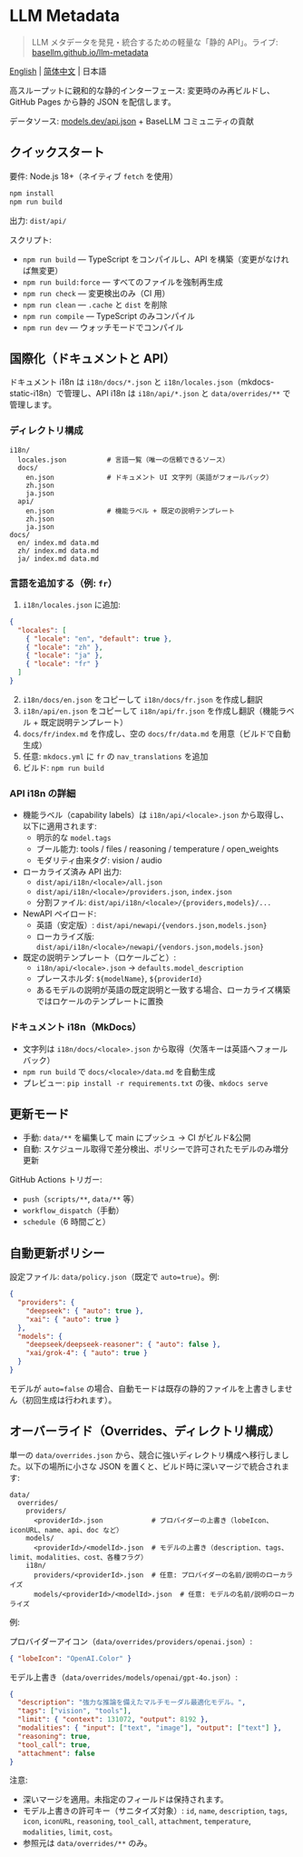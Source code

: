 # LLM Metadata

> LLM メタデータを発見・統合するための軽量な「静的 API」。ライブ: [basellm.github.io/llm-metadata](https://basellm.github.io/llm-metadata/)

[English](README.md) | [简体中文](README.zh-CN.md) | 日本語

高スループットに親和的な静的インターフェース: 変更時のみ再ビルドし、GitHub Pages から静的 JSON を配信します。

データソース: [models.dev/api.json](https://models.dev/api.json) + BaseLLM コミュニティの貢献

## クイックスタート

要件: Node.js 18+（ネイティブ `fetch` を使用）

```bash
npm install
npm run build
```

出力: `dist/api/`

スクリプト:

- `npm run build` — TypeScript をコンパイルし、API を構築（変更がなければ無変更）
- `npm run build:force` — すべてのファイルを強制再生成
- `npm run check` — 変更検出のみ（CI 用）
- `npm run clean` — `.cache` と `dist` を削除
- `npm run compile` — TypeScript のみコンパイル
- `npm run dev` — ウォッチモードでコンパイル

## 国際化（ドキュメントと API）

ドキュメント i18n は `i18n/docs/*.json` と `i18n/locales.json`（mkdocs-static-i18n）で管理し、API i18n は `i18n/api/*.json` と `data/overrides/**` で管理します。

### ディレクトリ構成

```
i18n/
  locales.json          # 言語一覧（唯一の信頼できるソース）
  docs/
    en.json             # ドキュメント UI 文字列（英語がフォールバック）
    zh.json
    ja.json
  api/
    en.json             # 機能ラベル + 既定の説明テンプレート
    zh.json
    ja.json
docs/
  en/ index.md data.md
  zh/ index.md data.md
  ja/ index.md data.md
```

### 言語を追加する（例: `fr`）

1. `i18n/locales.json` に追加:

```json
{
  "locales": [
    { "locale": "en", "default": true },
    { "locale": "zh" },
    { "locale": "ja" },
    { "locale": "fr" }
  ]
}
```

2. `i18n/docs/en.json` をコピーして `i18n/docs/fr.json` を作成し翻訳
3. `i18n/api/en.json` をコピーして `i18n/api/fr.json` を作成し翻訳（機能ラベル + 既定説明テンプレート）
4. `docs/fr/index.md` を作成し、空の `docs/fr/data.md` を用意（ビルドで自動生成）
5. 任意: `mkdocs.yml` に `fr` の `nav_translations` を追加
6. ビルド: `npm run build`

### API i18n の詳細

- 機能ラベル（capability labels）は `i18n/api/<locale>.json` から取得し、以下に適用されます:
  - 明示的な `model.tags`
  - ブール能力: tools / files / reasoning / temperature / open_weights
  - モダリティ由来タグ: vision / audio
- ローカライズ済み API 出力:
  - `dist/api/i18n/<locale>/all.json`
  - `dist/api/i18n/<locale>/providers.json`, `index.json`
  - 分割ファイル: `dist/api/i18n/<locale>/{providers,models}/...`
- NewAPI ペイロード:
  - 英語（安定版）: `dist/api/newapi/{vendors.json,models.json}`
  - ローカライズ版: `dist/api/i18n/<locale>/newapi/{vendors.json,models.json}`
- 既定の説明テンプレート（ロケールごと）:
  - `i18n/api/<locale>.json` → `defaults.model_description`
  - プレースホルダ: `${modelName}`, `${providerId}`
  - あるモデルの説明が英語の既定説明と一致する場合、ローカライズ構築ではロケールのテンプレートに置換

### ドキュメント i18n（MkDocs）

- 文字列は `i18n/docs/<locale>.json` から取得（欠落キーは英語へフォールバック）
- `npm run build` で `docs/<locale>/data.md` を自動生成
- プレビュー: `pip install -r requirements.txt` の後、`mkdocs serve`

## 更新モード

- 手動: `data/**` を編集して main にプッシュ → CI がビルド&公開
- 自動: スケジュール取得で差分検出、ポリシーで許可されたモデルのみ増分更新

GitHub Actions トリガー:

- `push`（`scripts/**`, `data/**` 等）
- `workflow_dispatch`（手動）
- `schedule`（6 時間ごと）

## 自動更新ポリシー

設定ファイル: `data/policy.json`（既定で `auto=true`）。例:

```json
{
  "providers": {
    "deepseek": { "auto": true },
    "xai": { "auto": true }
  },
  "models": {
    "deepseek/deepseek-reasoner": { "auto": false },
    "xai/grok-4": { "auto": true }
  }
}
```

モデルが `auto=false` の場合、自動モードは既存の静的ファイルを上書きしません（初回生成は行われます）。

## オーバーライド（Overrides、ディレクトリ構成）

単一の `data/overrides.json` から、競合に強いディレクトリ構成へ移行しました。以下の場所に小さな JSON を置くと、ビルド時に深いマージで統合されます:

```
data/
  overrides/
    providers/
      <providerId>.json            # プロバイダーの上書き（lobeIcon、iconURL、name、api、doc など）
    models/
      <providerId>/<modelId>.json  # モデルの上書き（description、tags、limit、modalities、cost、各種フラグ）
    i18n/
      providers/<providerId>.json  # 任意: プロバイダーの名前/説明のローカライズ
      models/<providerId>/<modelId>.json  # 任意: モデルの名前/説明のローカライズ
```

例:

プロバイダーアイコン（`data/overrides/providers/openai.json`）:

```json
{ "lobeIcon": "OpenAI.Color" }
```

モデル上書き（`data/overrides/models/openai/gpt-4o.json`）:

```json
{
  "description": "強力な推論を備えたマルチモーダル最適化モデル。",
  "tags": ["vision", "tools"],
  "limit": { "context": 131072, "output": 8192 },
  "modalities": { "input": ["text", "image"], "output": ["text"] },
  "reasoning": true,
  "tool_call": true,
  "attachment": false
}
```

注意:

- 深いマージを適用。未指定のフィールドは保持されます。
- モデル上書きの許可キー（サニタイズ対象）: `id`, `name`, `description`, `tags`, `icon`, `iconURL`, `reasoning`, `tool_call`, `attachment`, `temperature`, `modalities`, `limit`, `cost`。
- 参照元は `data/overrides/**` のみ。
